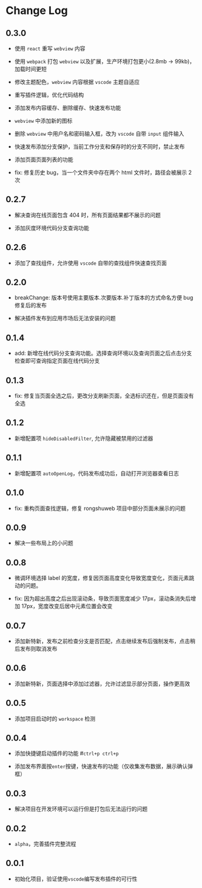 # Change Log

## 0.3.0

- 使用 `react` 重写 `webview` 内容

- 使用 `webpack` 打包 `webview` 以及扩展，生产环境打包更小(2.8mb -> 99kb)，加载时间更短

- 修改主题配色，`webview` 内容根据 `vscode` 主题自适应

- 重写插件逻辑，优化代码结构

- 添加发布内容缓存、删除缓存、快速发布功能

- `webview` 中添加新的图标

- 删除 `webview` 中用户名和密码输入框，改为 `vscode` 自带 `input` 组件输入

- 快速发布添加分支保护，当前工作分支和保存时的分支不同时，禁止发布

- 添加页面页面列表的功能

- fix: 修复历史 bug，当一个文件夹中存在两个 html 文件时，路径会被展示 2 次

## 0.2.7

- 解决查询在线页面包含 404 时，所有页面结果都不展示的问题

- 添加灰度环境代码分支查询功能

## 0.2.6

- 添加了查找组件，允许使用 `vscode` 自带的查找组件快速查找页面

## 0.2.0

- breakChange: 版本号使用主要版本.次要版本.补丁版本的方式命名方便 bug 修复后的发布

- 解决插件发布到应用市场后无法安装的问题

## 0.1.4

- add: 新增在线代码分支查询功能。选择查询环境以及查询页面之后点击分支检查即可查询指定页面在线代码分支

## 0.1.3

- fix: 修复当页面全选之后，更改分支刷新页面，全选标识还在，但是页面没有全选

## 0.1.2

- 新增配置项 `hideDisabledFilter`, 允许隐藏被禁用的过滤器

## 0.1.1

- 新增配置项 `autoOpenLog`，代码发布成功后，自动打开浏览器查看日志

## 0.1.0

- fix: 重构页面查找逻辑，修复 rongshuweb 项目中部分页面未展示的问题

## 0.0.9

- 解决一些布局上的小问题

## 0.0.8

- 微调环境选择 label 的宽度，修复因页面高度变化导致宽度变化，页面元素跳动的问题。

- fix: 因为超出高度之后出现滚动条，导致页面宽度减少 17px，滚动条消失后增加 17px，宽度改变后居中元素位置会改变

## 0.0.7

- 添加新特新，发布之前检查分支是否匹配，点击继续发布后强制发布，点击稍后发布则取消发布

## 0.0.6

- 添加新特新，页面选择中添加过滤器，允许过滤显示部分页面，操作更高效

## 0.0.5

- 添加项目启动时的 `workspace` 检测

## 0.0.4

- 添加快捷键启动插件的功能 #`ctrl+p ctrl+p`

- 添加发布界面按`enter`按键，快速发布的功能（仅收集发布数据，展示确认弹框）

## 0.0.3

- 解决项目在开发环境可以运行但是打包后无法运行的问题

## 0.0.2

- `alpha`，完善插件完整流程

## 0.0.1

- 初始化项目，验证使用`vscode`编写发布插件的可行性
